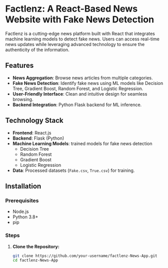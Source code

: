 # Factlenz: A React-Based News Website with Fake News Detection

Factlenz is a cutting-edge news platform built with React that integrates machine learning models to detect fake news. Users can access real-time news updates while leveraging advanced technology to ensure the authenticity of the information.

## Features
- **News Aggregation**: Browse news articles from multiple categories.
- **Fake News Detection**: Identify fake news using ML models like Decision Tree, Gradient Boost, Random Forest, and Logistic Regression.
- **User-Friendly Interface**: Clean and intuitive design for seamless browsing.
- **Backend Integration**: Python Flask backend for ML inference.

## Technology Stack
- **Frontend**: React.js
- **Backend**: Flask (Python)
- **Machine Learning Models**: trained models for fake news detection
  - Decision Tree
  - Random Forest
  - Gradient Boost
  - Logistic Regression
- **Data**: Processed datasets (`Fake.csv`, `True.csv`) for training.

## Installation

### Prerequisites
- Node.js
- Python 3.8+
- pip

### Steps
1. **Clone the Repository:**
   ```bash
   git clone https://github.com/your-username/factlenz-News-App.git
   cd factlenz-News-App

